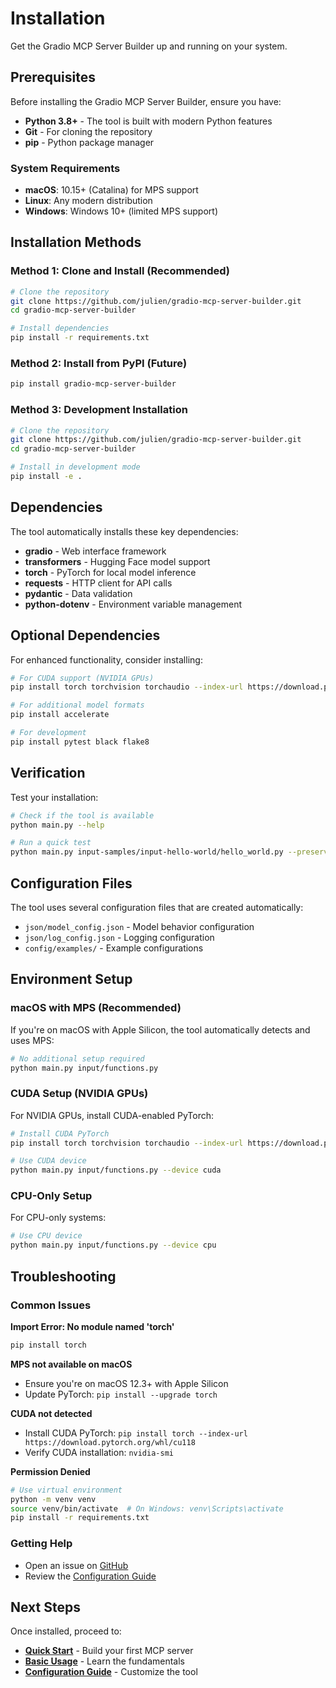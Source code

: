 # Installation

Get the Gradio MCP Server Builder up and running on your system.

## Prerequisites

Before installing the Gradio MCP Server Builder, ensure you have:

- **Python 3.8+** - The tool is built with modern Python features
- **Git** - For cloning the repository
- **pip** - Python package manager

### System Requirements

- **macOS**: 10.15+ (Catalina) for MPS support
- **Linux**: Any modern distribution
- **Windows**: Windows 10+ (limited MPS support)

## Installation Methods

### Method 1: Clone and Install (Recommended)

```bash
# Clone the repository
git clone https://github.com/julien/gradio-mcp-server-builder.git
cd gradio-mcp-server-builder

# Install dependencies
pip install -r requirements.txt
```

### Method 2: Install from PyPI (Future)

```bash
pip install gradio-mcp-server-builder
```

### Method 3: Development Installation

```bash
# Clone the repository
git clone https://github.com/julien/gradio-mcp-server-builder.git
cd gradio-mcp-server-builder

# Install in development mode
pip install -e .
```

## Dependencies

The tool automatically installs these key dependencies:

- **gradio** - Web interface framework
- **transformers** - Hugging Face model support
- **torch** - PyTorch for local model inference
- **requests** - HTTP client for API calls
- **pydantic** - Data validation
- **python-dotenv** - Environment variable management

## Optional Dependencies

For enhanced functionality, consider installing:

```bash
# For CUDA support (NVIDIA GPUs)
pip install torch torchvision torchaudio --index-url https://download.pytorch.org/whl/cu118

# For additional model formats
pip install accelerate

# For development
pip install pytest black flake8
```

## Verification

Test your installation:

```bash
# Check if the tool is available
python main.py --help

# Run a quick test
python main.py input-samples/input-hello-world/hello_world.py --preserve-docstrings
```

## Configuration Files

The tool uses several configuration files that are created automatically:

- `json/model_config.json` - Model behavior configuration
- `json/log_config.json` - Logging configuration
- `config/examples/` - Example configurations

## Environment Setup

### macOS with MPS (Recommended)

If you're on macOS with Apple Silicon, the tool automatically detects and uses MPS:

```bash
# No additional setup required
python main.py input/functions.py
```

### CUDA Setup (NVIDIA GPUs)

For NVIDIA GPUs, install CUDA-enabled PyTorch:

```bash
# Install CUDA PyTorch
pip install torch torchvision torchaudio --index-url https://download.pytorch.org/whl/cu118

# Use CUDA device
python main.py input/functions.py --device cuda
```

### CPU-Only Setup

For CPU-only systems:

```bash
# Use CPU device
python main.py input/functions.py --device cpu
```

## Troubleshooting

### Common Issues

**Import Error: No module named 'torch'**
```bash
pip install torch
```

**MPS not available on macOS**
- Ensure you're on macOS 12.3+ with Apple Silicon
- Update PyTorch: `pip install --upgrade torch`

**CUDA not detected**
- Install CUDA PyTorch: `pip install torch --index-url https://download.pytorch.org/whl/cu118`
- Verify CUDA installation: `nvidia-smi`

**Permission Denied**
```bash
# Use virtual environment
python -m venv venv
source venv/bin/activate  # On Windows: venv\Scripts\activate
pip install -r requirements.txt
```

### Getting Help

- Open an issue on [GitHub](https://github.com/julien/gradio-mcp-server-builder/issues)
- Review the [Configuration Guide](../configuration/overview.md)

## Next Steps

Once installed, proceed to:

- **[Quick Start](quickstart.md)** - Build your first MCP server
- **[Basic Usage](basic-usage.md)** - Learn the fundamentals
- **[Configuration Guide](../configuration/overview.md)** - Customize the tool 